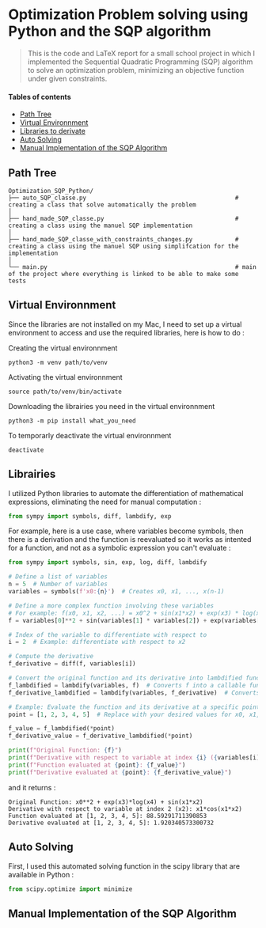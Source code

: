 # Optimization Problem solving using Python and the SQP algorithm
> This is the code and LaTeX report for a small school project in which I implemented the Sequential Quadratic Programming (SQP) algorithm to solve an optimization problem, minimizing an objective function under given constraints.

#### Tables of contents
* [Path Tree](#path-tree)
* [Virtual Environnment](#virtual-environnment)
* [Libraries to derivate](#librairies)
* [Auto Solving](#auto-solving)
* [Manual Implementation of the SQP Algorithm](#manual-implementation-of-the-SQP-algorithm)

## Path Tree
```
Optimization_SQP_Python/
├── auto_SQP_classe.py                                          # creating a class that solve automatically the problem
│
├── hand_made_SQP_classe.py                                     # creating a class using the manuel SQP implementation
│
├── hand_made_SQP_classe_with_constraints_changes.py            # creating a class using the manuel SQP using simplifcation for the implementation
│
└── main.py                                                     # main of the project where everything is linked to be able to make some tests
```

## Virtual Environnment
Since the libraries are not installed on my Mac, I need to set up a virtual environment to access and use the required libraries, here is how to do :

Creating the virtual environnment
```
python3 -m venv path/to/venv
```
Activating the virtual environnment
```
source path/to/venv/bin/activate
```
Downloading the librairies you need in the virtual environnment
```
python3 -m pip install what_you_need
```
To temporarly deactivate the virtual environnment
```
deactivate 
```

## Librairies
I utilized Python libraries to automate the differentiation of mathematical expressions, eliminating the need for manual computation : 
```py
from sympy import symbols, diff, lambdify, exp
```
For example, here is a use case, where variables become symbols, then there is a derivation and the function is reevaluated so it works as intented for a function, and not as a symbolic expression you can't evaluate : 
```py
from sympy import symbols, sin, exp, log, diff, lambdify

# Define a list of variables
n = 5  # Number of variables
variables = symbols(f'x0:{n}')  # Creates x0, x1, ..., x(n-1)

# Define a more complex function involving these variables
# For example: f(x0, x1, x2, ...) = x0^2 + sin(x1*x2) + exp(x3) * log(x4)
f = variables[0]**2 + sin(variables[1] * variables[2]) + exp(variables[3]) * log(variables[4])

# Index of the variable to differentiate with respect to
i = 2  # Example: differentiate with respect to x2

# Compute the derivative
f_derivative = diff(f, variables[i])

# Convert the original function and its derivative into lambdified functions
f_lambdified = lambdify(variables, f)  # Converts f into a callable function
f_derivative_lambdified = lambdify(variables, f_derivative)  # Converts the derivative

# Example: Evaluate the function and its derivative at a specific point
point = [1, 2, 3, 4, 5]  # Replace with your desired values for x0, x1, ..., x(n-1)

f_value = f_lambdified(*point)
f_derivative_value = f_derivative_lambdified(*point)

print(f"Original Function: {f}")
print(f"Derivative with respect to variable at index {i} ({variables[i]}): {f_derivative}")
print(f"Function evaluated at {point}: {f_value}")
print(f"Derivative evaluated at {point}: {f_derivative_value}")
```
and it returns : 
```
Original Function: x0**2 + exp(x3)*log(x4) + sin(x1*x2)
Derivative with respect to variable at index 2 (x2): x1*cos(x1*x2)
Function evaluated at [1, 2, 3, 4, 5]: 88.59291711390853
Derivative evaluated at [1, 2, 3, 4, 5]: 1.920340573300732
```

## Auto Solving
First, I used this automated solving function in the scipy library that are available in Python : 
```py
from scipy.optimize import minimize
```

## Manual Implementation of the SQP Algorithm
